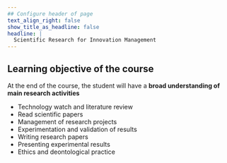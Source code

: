 ```yaml
---
## Configure header of page
text_align_right: false
show_title_as_headline: false
headline: |
  Scientific Research for Innovation Management
---
```



## Learning objective of the course

At the end of the course, the student will have a **broad understanding of main research activities**

- Technology watch and literature review
- Read scientific papers
- Management of research projects
- Experimentation and validation of results
- Writing research papers
- Presenting experimental results
- Ethics and deontological practice
